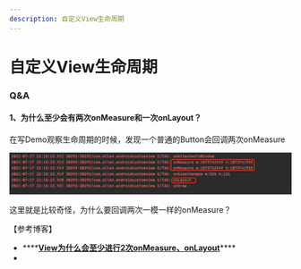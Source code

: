 ```yaml
---
description: 自定义View生命周期
---
```


# 自定义View生命周期

### Q&A

#### 1、为什么至少会有两次onMeasure和一次onLayout？

在写Demo观察生命周期的时候，发现一个普通的Button会回调两次onMeasure

![&#x56DE;&#x8C03;&#x4E24;&#x6B21;&#x4E00;&#x6A21;&#x4E00;&#x6837;&#x7684;onMeasure](../../.gitbook/assets/image%20%2819%29.png)

这里就是比较奇怪，为什么要回调两次一模一样的onMeasure？







【参考博客】

* \*\*\*\*[**View为什么会至少进行2次onMeasure、onLayout**](https://www.jianshu.com/p/733c7e9fb284)\*\*\*\*
* 


